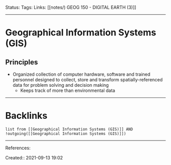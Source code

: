 Status: 
Tags: 
Links: [[notes/) GEOG 150 - DIGITAL EARTH (3)]]
___
# Geographical Information Systems (GIS)
## Principles
- Organized collection of computer hardware, software and trained personnel designed to collect, store and transform spatially-referenced data for problem solving and decision making
	- Keeps track of more than environmental data

___
# Backlinks
```dataview
list from [[Geographical Information Systems (GIS)]] AND !outgoing([[Geographical Information Systems (GIS)]])
```
___
References:

Created:: 2021-09-13 19:02
